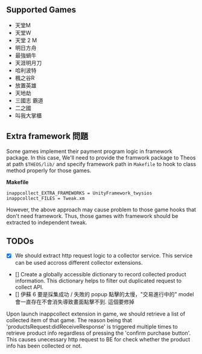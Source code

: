 
## Supported Games

- 天堂M
- 天堂W
- 天堂 2 M
- 明日方舟
- 最強蝸牛
- 天涯明月刀
- 哈利波特
- 楓之谷R
- 放置英雄
- 天地劫
- 三國志 霸道
- 二之國
- 叫我大掌櫃

## Extra framework 問題

Some games implement their payment program logic in framework package. In this case, We'll need to provide the framwork package to Theos at path `$THEOS/lib/` and specify framework path in `Makefile` to hook to class method properly for those games.

**Makefile**

```
inappcollect_EXTRA_FRAMEWORKS = UnityFramework_twysios
inappcollect_FILES = Tweak.xm
```

However, the above approach may cause problem to those game hooks that don't need framework. Thus, those games with framework should be extracted to independent tweak.

## TODOs

- [x] We should extract http request logic to a collector service. This service can be used accross different collector extensions.
- [] Create a globally accessible dictionary to record collected product information. This dictionary helps to filter out duplicated request to collect API.
- [] 伊蘇 6 要是採集成功 / 失敗的 popup 點擊的太慢，"交易進行中的" model 會一直存在不會消失導致畫面點擊不到. 這個要修掉

Upon launch inappcollect extension in game, we should retrieve a list of collected item of that game. The reason being that 'productsRequest:didReceiveResponse' is triggered multiple times to retrieve product info regardless of pressing the 'confirm purchase button'. This causes unecessary http request to BE for check whether the product info has been collected or not.
